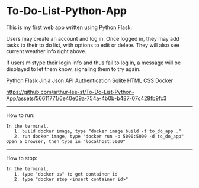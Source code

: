# To-Do-List-Python-App

This is my first web app written using Python Flask.

Users may create an account and log in. Once logged in, they may add tasks to their to do list, with options to edit or delete. They will also see current weather info right above.

If users mistype their login info and thus fail to log in, a message will be displayed to let them know, signaling them to try again.

Python Flask Jinja Json API Authentication Sqlite HTML CSS Docker

https://github.com/arthur-lee-st/To-Do-List-Python-App/assets/56611771/6e40e09a-754a-4b0b-b487-07c428fb9fc3

____________________________________________________________________________________________________________________

How to run:
   
    In the terminal, 
       1. build docker image, type "docker image build -t to_do_app ."
       2. run docker image, type "docker run -p 5000:5000 -d to_do_app"
    Open a browser, then type in "localhost:5000"

____________________________________________________________________________________________________________________

How to stop:
   
    In the terminal, 
       1. type "docker ps" to get container id
       2. type "docker stop <insert container id>"

